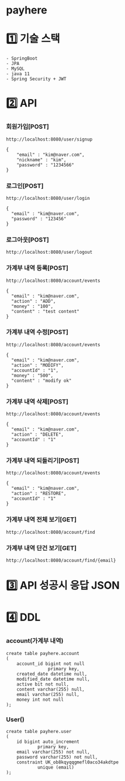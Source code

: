 # payhere

# 1️⃣ 기술 스택
    - SpringBoot
    - JPA
    - MySQL
    - java 11
    - Spring Security + JWT

# 2️⃣ API
### 회원가입[POST]
    http://localhost:8080/user/signup
    
    {
        "email" : "kim@naver.com",
        "nickname" : "kim",
        "password" : "1234566"
    }

### 로그인[POST]
    http://localhost:8080/user/login
    
    {
      "email" : "kim@naver.com",
      "password" : "123456"
    }

### 로그아웃[POST]
    http://localhost:8080/user/logout

### 가계부 내역 등록[POST]
    http://localhost:8080/account/events

    {
      "email" : "kim@naver.com",
      "action" : "ADD",
      "money" : "100",
      "content" : "test content"
    }
### 가계부 내역 수정[POST]
    http://localhost:8080/account/events

    {
      "email" : "kim@naver.com",
      "action" : "MODIFY",
      "accountId" : "1",
      "money" : "500",
      "content" : "modify ok"
    }
### 가계부 내역 삭제[POST]
    http://localhost:8080/account/events
    
    {
      "email" : "kim@naver.com",
      "action" : "DELETE",
      "accountId" : "1"
    }
### 가계부 내역 되돌리기[POST]
    http://localhost:8080/account/events

    {
      "email" : "kim@naver.com",
      "action" : "RESTORE",
      "accountId" : "1"
    }
### 가계부 내역 전체 보기[GET]
    http://localhost:8080/account/find

### 가계부 내역 단건 보기[GET]
    http://localhost:8080/account/find/{email}

# 3️⃣ API 성공시 응답 JSON

# 4️⃣ DDL
### account(가계부 내역)
    create table payhere.account
    (
	    account_id bigint not null
	    	        primary key,
	    created_date datetime null,
	    modified_date datetime null,
	    active bit not null,
	    content varchar(255) null,
	    email varchar(255) null,
	    money int not null
    );
    
### User()
    create table payhere.user
    (
	    id bigint auto_increment
		        primary key,
	    email varchar(255) not null,
	    password varchar(255) not null,
	    constraint UK_ob8kqyqqgmefl0aco34akdtpe
		        unique (email)
    );


